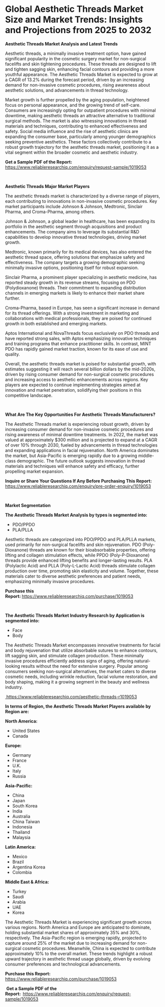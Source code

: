 <p><h1>Global Aesthetic Threads Market Size and Market Trends: Insights and Projections from 2025 to 2032</h1></p><p><strong>Aesthetic Threads Market Analysis and Latest Trends</strong></p>
<p><p>Aesthetic threads, a minimally invasive treatment option, have gained significant popularity in the cosmetic surgery market for non-surgical facelifts and skin tightening procedures. These threads are designed to lift and tighten sagging skin, enhancing facial contours and providing a more youthful appearance. The Aesthetic Threads Market is expected to grow at a CAGR of 13.2% during the forecast period, driven by an increasing demand for non-invasive cosmetic procedures, rising awareness about aesthetic solutions, and advancements in thread technology.</p><p>Market growth is further propelled by the aging population, heightened focus on personal appearance, and the growing trend of self-care. Consumers are increasingly opting for outpatient procedures with minimal downtime, making aesthetic threads an attractive alternative to traditional surgical methods. The market is also witnessing innovations in thread materials and techniques, contributing to enhanced effectiveness and safety. Social media influence and the rise of aesthetic clinics are expanding the consumer base, particularly among younger demographics seeking preventive aesthetics. These factors collectively contribute to a robust growth trajectory for the aesthetic threads market, positioning it as a vital segment within the broader cosmetic and aesthetic industry.</p></p>
<p><strong>Get a Sample PDF of the Report:&nbsp;</strong> <a href="https://www.reliableresearchiq.com/enquiry/request-sample/1019053?utm_campaign=2320&utm_medium=2&utm_source=Github&utm_content=ia&utm_term=13042025&utm_id=aesthetic-threads">https://www.reliableresearchiq.com/enquiry/request-sample/1019053</a></p>
<p>&nbsp;</p>
<p><strong>Aesthetic Threads Major Market Players</strong></p>
<p><p>The aesthetic threads market is characterized by a diverse range of players, each contributing to innovations in non-invasive cosmetic procedures. Key market participants include Johnson & Johnson, Medtronic, Sinclair Pharma, and Croma-Pharma, among others. </p><p>Johnson & Johnson, a global leader in healthcare, has been expanding its portfolio in the aesthetic segment through acquisitions and product enhancements. The company aims to leverage its substantial R&D capabilities to develop innovative thread technologies, driving market growth.</p><p>Medtronic, known primarily for its medical devices, has also entered the aesthetic thread space, offering solutions that emphasize safety and effectiveness. The company targets a growing demographic seeking minimally invasive options, positioning itself for robust expansion.</p><p>Sinclair Pharma, a prominent player specializing in aesthetic medicine, has reported steady growth in its revenue streams, focusing on PDO (Polydioxanone) threads. Their commitment to expanding distribution channels in emerging markets is likely to enhance their market share further.</p><p>Croma-Pharma, based in Europe, has seen a significant increase in demand for its thread offerings. With a strong investment in marketing and collaborations with medical professionals, they are poised for continued growth in both established and emerging markets.</p><p>Aptos International and NovaThreads focus exclusively on PDO threads and have reported strong sales, with Aptos emphasizing innovative techniques and training programs that enhance practitioner skills. In contrast, MINT PDO has rapidly gained market traction, known for its ease of use and quality.</p><p>Overall, the aesthetic threads market is poised for substantial growth, with estimates suggesting it will reach several billion dollars by the mid-2020s, driven by rising consumer demand for non-surgical cosmetic procedures and increasing access to aesthetic enhancements across regions. Key players are expected to continue implementing strategies aimed at innovation and market penetration, solidifying their positions in this competitive landscape.</p></p>
<p>&nbsp;</p>
<p><strong>What Are The Key Opportunities For Aesthetic Threads Manufacturers?</strong></p>
<p><p>The Aesthetic Threads market is experiencing robust growth, driven by increasing consumer demand for non-invasive cosmetic procedures and rising awareness of minimal downtime treatments. In 2022, the market was valued at approximately $300 million and is projected to expand at a CAGR of over 10% through 2030, fueled by advancements in thread technologies and expanding applications in facial rejuvenation. North America dominates the market, but Asia-Pacific is emerging rapidly due to a growing middle-class demographic. The future outlook suggests innovation in thread materials and techniques will enhance safety and efficacy, further propelling market expansion.</p></p>
<p><strong>Inquire or Share Your Questions If Any Before Purchasing This Report:</strong> <a href="https://www.reliableresearchiq.com/enquiry/pre-order-enquiry/1019053?utm_campaign=2320&utm_medium=2&utm_source=Github&utm_content=ia&utm_term=13042025&utm_id=aesthetic-threads">https://www.reliableresearchiq.com/enquiry/pre-order-enquiry/1019053</a></p>
<p>&nbsp;</p>
<p><strong>Market Segmentation</strong></p>
<p><strong>The Aesthetic Threads Market Analysis by types is segmented into:</strong></p>
<p><ul><li>PDO/PPDO</li><li>PLA/PLLA</li></ul></p>
<p><p>Aesthetic threads are categorized into PDO/PPDO and PLA/PLLA markets, used primarily for non-surgical facelifts and skin rejuvenation. PDO (Poly-Dioxanone) threads are known for their bioabsorbable properties, offering lifting and collagen stimulation effects, while PPDO (Poly-P-Dioxanone) threads provide enhanced lifting benefits and longer-lasting results. PLA (Polylactic Acid) and PLLA (Poly-L-Lactic Acid) threads stimulate collagen production over time, promoting skin elasticity and volume. Together, these materials cater to diverse aesthetic preferences and patient needs, emphasizing minimally invasive procedures.</p></p>
<p><strong>Purchase this Report:&nbsp;</strong><a href="https://www.reliableresearchiq.com/purchase/1019053?utm_campaign=2320&utm_medium=2&utm_source=Github&utm_content=ia&utm_term=13042025&utm_id=aesthetic-threads">https://www.reliableresearchiq.com/purchase/1019053</a></p>
<p>&nbsp;</p>
<p><strong>The Aesthetic Threads Market Industry Research by Application is segmented into:</strong></p>
<p><ul><li>Face</li><li>Body</li></ul></p>
<p><p>The Aesthetic Threads Market encompasses innovative treatments for facial and body rejuvenation that utilize absorbable sutures to enhance contours, lift sagging skin, and stimulate collagen production. These minimally invasive procedures efficiently address signs of aging, offering natural-looking results without the need for extensive surgery. Popular among consumers seeking non-surgical alternatives, the market caters to diverse cosmetic needs, including wrinkle reduction, facial volume restoration, and body shaping, making it a growing segment in the beauty and wellness industry.</p></p>
<p><a href="https://www.reliableresearchiq.com/aesthetic-threads-r1019053?utm_campaign=2320&utm_medium=2&utm_source=Github&utm_content=ia&utm_term=13042025&utm_id=aesthetic-threads">&nbsp;https://www.reliableresearchiq.com/aesthetic-threads-r1019053</a></p>
<p><strong>In terms of Region, the Aesthetic Threads Market Players available by Region are:</strong></p>
<p>
    <p> <strong> North America: </strong>
        <ul>
            <li>United States</li>
            <li>Canada</li>
        </ul>
        </p> 
    <p> <strong> Europe: </strong>
        <ul>
            <li>Germany</li>
            <li>France</li>
            <li>U.K.</li>
            <li>Italy</li>
            <li>Russia</li>
        </ul>
        </p> 
    <p> <strong> Asia-Pacific: </strong>
        <ul>
            <li>China</li>
            <li>Japan</li>
            <li>South Korea</li>
            <li>India</li>
            <li>Australia</li>
            <li>China Taiwan</li>
            <li>Indonesia</li>
            <li>Thailand</li>
            <li>Malaysia</li>
        </ul>
        </p> 
    <p> <strong> Latin America: </strong>
        <ul>
            <li>Mexico</li>
            <li>Brazil</li>
            <li>Argentina Korea</li>
            <li>Colombia</li>
        </ul>
        </p> 
    <p> <strong> Middle East & Africa: </strong>
        <ul>
            <li>Turkey</li>
            <li>Saudi</li>
            <li>Arabia</li>
            <li>UAE</li>
            <li>Korea</li>
        </ul>
    </p>
    </p>
<p><p>The Aesthetic Threads Market is experiencing significant growth across various regions. North America and Europe are anticipated to dominate, holding substantial market shares of approximately 35% and 30%, respectively. The Asia-Pacific region is emerging rapidly, projected to capture around 25% of the market due to increasing demand for non-surgical cosmetic procedures. Meanwhile, China is expected to contribute approximately 10% to the overall market. These trends highlight a robust upward trajectory in aesthetic thread usage globally, driven by evolving consumer preferences and technological advancements.</p></p>
<p><strong>Purchase this Report: </strong><a href="https://www.reliableresearchiq.com/purchase/1019053?utm_campaign=2320&utm_medium=2&utm_source=Github&utm_content=ia&utm_term=13042025&utm_id=aesthetic-threads">https://www.reliableresearchiq.com/purchase/1019053</a></p>
<p>&nbsp;<strong>Get a Sample PDF of the Report:&nbsp;&nbsp;</strong><a href="https://www.reliableresearchiq.com/enquiry/request-sample/1019053?utm_campaign=2320&utm_medium=2&utm_source=Github&utm_content=ia&utm_term=13042025&utm_id=aesthetic-threads">https://www.reliableresearchiq.com/enquiry/request-sample/1019053</a></p>
<p><strong></strong></p>
<p><p></p><p></p><p></p></p>